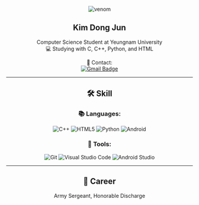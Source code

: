 <div align="center">

![venom](https://capsule-render.vercel.app/api?type=venom&height=200&text=Welcome!&fontSize=70&color=gradient&stroke=gradient)

## Kim Dong Jun  
Computer Science Student at Yeungnam University  
💻 Studying with C, C++, Python, and HTML  

📧 Contact:  
[![Gmail Badge](https://img.shields.io/badge/kdjkdj111@gmail.com-d14836?style=flat-square&logo=Gmail&logoColor=white&link=mailto:kdjkdj111@gmail.com)](mailto:kdjkdj111@gmail.com)

---

## 🛠️ Skill

### 📚 Languages:
![C++](https://img.shields.io/badge/C++-00599C.svg?&style=for-the-badge&logo=C%2B%2B&logoColor=white)
![HTML5](https://img.shields.io/badge/HTML5-E34F26.svg?&style=for-the-badge&logo=HTML5&logoColor=white)
![Python](https://img.shields.io/badge/Python-3776AB.svg?&style=for-the-badge&logo=Python&logoColor=white)
![Android](https://img.shields.io/badge/Android-3DDC84.svg?&style=for-the-badge&logo=Android&logoColor=white)

### 🧰 Tools:
![Git](https://img.shields.io/badge/Git-F05032.svg?&style=for-the-badge&logo=Git&logoColor=white)
![Visual Studio Code](https://img.shields.io/badge/Visual%20Studio%20Code-007ACC.svg?&style=for-the-badge&logo=Visual%20Studio%20Code&logoColor=white)
![Android Studio](https://img.shields.io/badge/Android%20Studio-3DDC84.svg?&style=for-the-badge&logo=Android%20Studio&logoColor=white)

---

## 🧭 Career

Army Sergeant, Honorable Discharge

</div>
